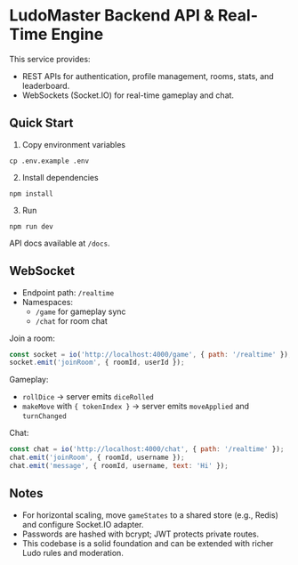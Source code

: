 # LudoMaster Backend API & Real-Time Engine

This service provides:
- REST APIs for authentication, profile management, rooms, stats, and leaderboard.
- WebSockets (Socket.IO) for real-time gameplay and chat.

## Quick Start

1. Copy environment variables
```
cp .env.example .env
```
2. Install dependencies
```
npm install
```
3. Run
```
npm run dev
```

API docs available at `/docs`.

## WebSocket

- Endpoint path: `/realtime`
- Namespaces:
  - `/game` for gameplay sync
  - `/chat` for room chat

Join a room:
```js
const socket = io('http://localhost:4000/game', { path: '/realtime' });
socket.emit('joinRoom', { roomId, userId });
```

Gameplay:
- `rollDice` -> server emits `diceRolled`
- `makeMove` with `{ tokenIndex }` -> server emits `moveApplied` and `turnChanged`

Chat:
```js
const chat = io('http://localhost:4000/chat', { path: '/realtime' });
chat.emit('joinRoom', { roomId, username });
chat.emit('message', { roomId, username, text: 'Hi' });
```

## Notes
- For horizontal scaling, move `gameStates` to a shared store (e.g., Redis) and configure Socket.IO adapter.
- Passwords are hashed with bcrypt; JWT protects private routes.
- This codebase is a solid foundation and can be extended with richer Ludo rules and moderation.
